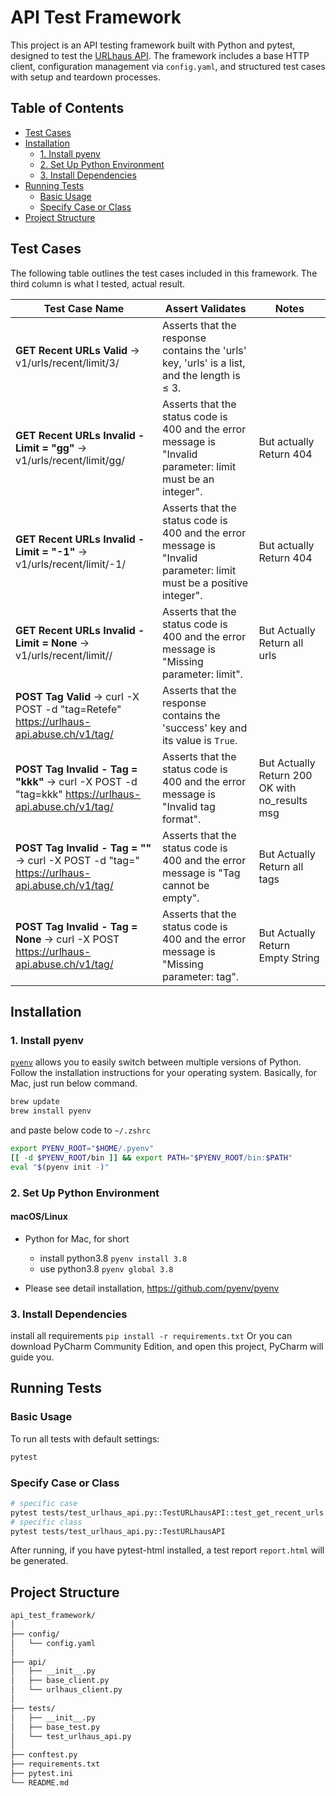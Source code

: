 # API Test Framework

This project is an API testing framework built with Python and pytest, designed to test the [URLhaus API](https://urlhaus-api.abuse.ch/). The framework includes a base HTTP client, configuration management via `config.yaml`, and structured test cases with setup and teardown processes.

## Table of Contents

- [Test Cases](#test-cases)
- [Installation](#installation)
  - [1. Install pyenv](#1-install-pyenv)
  - [2. Set Up Python Environment](#2-set-up-python-environment)
  - [3. Install Dependencies](#3-install-dependencies)
- [Running Tests](#running-tests)
  - [Basic Usage](#basic-usage)
  - [Specify Case or Class](#specify-case-or-class)
- [Project Structure](#project-structure)


## Test Cases

The following table outlines the test cases included in this framework. The third column is what I tested, actual result.

| **Test Case Name**                                                                                   | **Assert Validates**                                                                                   | **Notes**                                      |
|------------------------------------------------------------------------------------------------------|--------------------------------------------------------------------------------------------------------|------------------------------------------------|
| **GET Recent URLs Valid** -> v1/urls/recent/limit/3/                                                 | Asserts that the response contains the 'urls' key, 'urls' is a list, and the length is ≤ 3.            |                                                |
| **GET Recent URLs Invalid - Limit = "gg"** -> v1/urls/recent/limit/gg/                               | Asserts that the status code is 400 and the error message is "Invalid parameter: limit must be an integer". | But actually Return 404                        |
| **GET Recent URLs Invalid - Limit = "-1"** -> v1/urls/recent/limit/-1/                               | Asserts that the status code is 400 and the error message is "Invalid parameter: limit must be a positive integer". | But actually Return 404                        |
| **GET Recent URLs Invalid - Limit = None** -> v1/urls/recent/limit//                                 | Asserts that the status code is 400 and the error message is "Missing parameter: limit".               | But Actually Return all urls                   |
| **POST Tag Valid** -> curl -X POST -d "tag=Retefe" https://urlhaus-api.abuse.ch/v1/tag/              | Asserts that the response contains the 'success' key and its value is `True`.                          |                                                |
| **POST Tag Invalid - Tag = "kkk"** -> curl -X POST -d "tag=kkk" https://urlhaus-api.abuse.ch/v1/tag/ | Asserts that the status code is 400 and the error message is "Invalid tag format".                      | But Actually Return 200 OK with no_results msg |
| **POST Tag Invalid - Tag = ""** -> curl -X POST -d "tag=" https://urlhaus-api.abuse.ch/v1/tag/       | Asserts that the status code is 400 and the error message is "Tag cannot be empty".                    | But Actually Return all tags                   |
| **POST Tag Invalid - Tag = None** -> curl -X POST https://urlhaus-api.abuse.ch/v1/tag/               | Asserts that the status code is 400 and the error message is "Missing parameter: tag".                 | But Actually Return Empty String               |


## Installation

### 1. Install pyenv

[`pyenv`](https://github.com/pyenv/pyenv) allows you to easily switch between multiple versions of Python. Follow the installation instructions for your operating system.
Basically, for Mac, just run below command.
```bash
brew update
brew install pyenv
```
and paste below code to `~/.zshrc`
```bash
export PYENV_ROOT="$HOME/.pyenv"
[[ -d $PYENV_ROOT/bin ]] && export PATH="$PYENV_ROOT/bin:$PATH"
eval "$(pyenv init -)"
```
### 2. Set Up Python Environment
#### macOS/Linux

- Python for Mac, for short

  - install python3.8 `pyenv install 3.8`
  - use python3.8 `pyenv global 3.8`
- Please see detail installation, https://github.com/pyenv/pyenv

### 3. Install Dependencies

install all requirements `pip install -r requirements.txt`
Or you can download PyCharm Community Edition, and open this project, PyCharm will guide you.

## Running Tests

### Basic Usage

To run all tests with default settings:
```bash
pytest
```

### Specify Case or Class
```bash
# specific case
pytest tests/test_urlhaus_api.py::TestURLhausAPI::test_get_recent_urls
# specific class
pytest tests/test_urlhaus_api.py::TestURLhausAPI
```

After running, if you have pytest-html installed, a test report `report.html` will be generated.

## Project Structure
```bash
api_test_framework/
│
├── config/
│   └── config.yaml
│
├── api/
│   ├── __init__.py
│   ├── base_client.py
│   └── urlhaus_client.py
│
├── tests/
│   ├── __init__.py
│   ├── base_test.py
│   └── test_urlhaus_api.py
│
├── conftest.py
├── requirements.txt
├── pytest.ini
└── README.md
```
